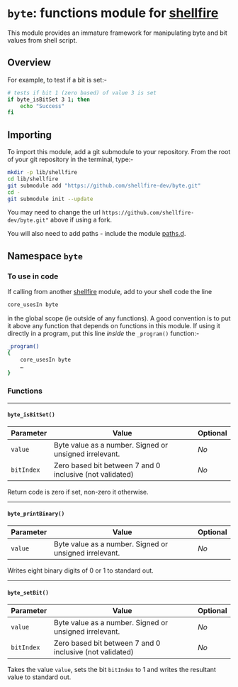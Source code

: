 # `byte`: functions module for [shellfire]

This module provides an immature framework for manipulating byte and bit values from shell script.

## Overview

For example, to test if a bit is set:-

```bash
# tests if bit 1 (zero based) of value 3 is set
if byte_isBitSet 3 1; then
	echo "Success"
fi
```

## Importing

To import this module, add a git submodule to your repository. From the root of your git repository in the terminal, type:-
```bash
mkdir -p lib/shellfire
cd lib/shellfire
git submodule add "https://github.com/shellfire-dev/byte.git"
cd -
git submodule init --update
```

You may need to change the url `https://github.com/shellfire-dev/byte.git"` above if using a fork.

You will also need to add paths - include the module [paths.d].


## Namespace `byte`

### To use in code

If calling from another [shellfire] module, add to your shell code the line
```bash
core_usesIn byte
```
in the global scope (ie outside of any functions). A good convention is to put it above any function that depends on functions in this module. If using it directly in a program, put this line _inside_ the `_program()` function:-

```bash
_program()
{
	core_usesIn byte
	…
}
```

### Functions

***
#### `byte_isBitSet()`
|Parameter|Value|Optional|
|---------|-----|--------|
|`value`|Byte value as a number. Signed or unsigned irrelevant.|_No_|
|`bitIndex`|Zero based bit between 7 and 0 inclusive (not validated)|_No_|

Return code is zero if set, non-zero it otherwise.

***
#### `byte_printBinary()`
|Parameter|Value|Optional|
|---------|-----|--------|
|`value`|Byte value as a number. Signed or unsigned irrelevant.|_No_|

Writes eight binary digits of 0 or 1 to standard out.

***
#### `byte_setBit()`
|Parameter|Value|Optional|
|---------|-----|--------|
|`value`|Byte value as a number. Signed or unsigned irrelevant.|_No_|
|`bitIndex`|Zero based bit between 7 and 0 inclusive (not validated)|_No_|

Takes the value `value`, sets the bit `bitIndex` to 1 and writes the resultant value to standard out.





[swaddle]: https://github.com/raphaelcohn/swaddle "Swaddle homepage"
[shellfire]: https://github.com/shellfire-dev "shellfire homepage"
[core]: https://github.com/shellfire-dev/core "shellfire core module homepage"
[paths.d]: https://github.com/shellfire-dev/paths.d "paths.d shellfire module homepage"
